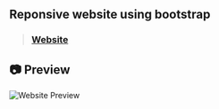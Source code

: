 ## Reponsive website using bootstrap 
> ### [Website](https://myselfanandvp.github.io/surferhub/ "website link")

## 📷 Preview

![Website Preview](https://github.com/user-attachments/assets/68b32a74-2bda-4ef6-b529-640de239f46f) 

